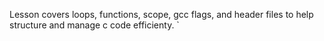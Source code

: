 Lesson covers loops, functions, scope, gcc flags, and header files to help structure and manage c code efficienty. `
